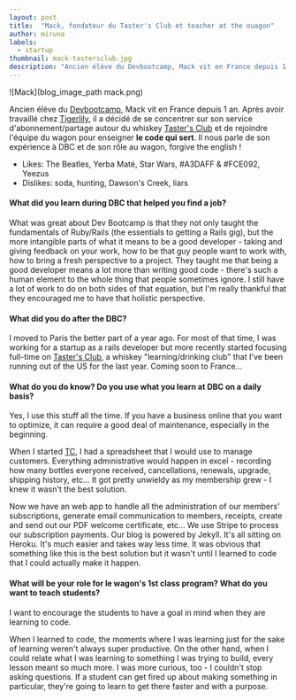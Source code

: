 ```yaml
---
layout: post
title:  "Mack, fondateur du Taster's Club et teacher at the ouagon"
author: miruna
labels:
  - startup
thumbnail: mack-tastersclub.jpg
description: "Ancien élève du Devbootcamp, Mack vit en France depuis 1 an. Après avoir travaillé chez Tigerlily, il a décidé de se concentrer sur son service d'abonnement/partage autour du whiskey Taster's Club et de rejoindre l'équipe du wagon pour enseigner le code qui sert. Il nous parle de son expérience à DBC et de son rôle au wagon, forgive the english !"
---
```


![Mack](blog_image_path mack.png)

Ancien élève du [Devbootcamp](http://www.devbootcamp.com/), Mack vit en France depuis 1 an. Après avoir travaillé chez  [Tigerlily](http://www.tigerlilyapps.com/fr/), il a décidé de se concentrer sur son service d'abonnement/partage autour du whiskey [Taster's Club](http://www.tastersclub.com/) et de rejoindre l'équipe du wagon pour enseigner **le code qui sert**. Il nous parle de son expérience à DBC et de son rôle au wagon, forgive the english !

- Likes: The Beatles, Yerba Maté, Star Wars, #A3DAFF & #FCE092, Yeezus
- Dislikes: soda, hunting, Dawson's Creek, liars</p>

#### What did you learn during DBC that helped you find a job?

What was great about Dev Bootcamp is that they not only taught the fundamentals of Ruby/Rails (the essentials to getting a Rails gig), but the more intangible parts of what it means to be a good developer - taking and giving feedback on your work, how to be that guy people want to work with, how to bring a fresh perspective to a project. They taught me that being a good developer means a lot more than writing good code - there's such a human element to the whole thing that people sometimes ignore. I still have a lot of work to do on both sides of that equation, but I'm really thankful that they encouraged me to have that holistic perspective.


#### What did you do after the DBC?

I moved to Paris the better part of a year ago. For most of that time, I was working for a startup as a rails developer but more recently started focusing full-time on [Taster's Club](http://www.tastersclub.com), a whiskey "learning/drinking club" that I've been running out of the US for the last year. Coming soon to France...

#### What do you do know? Do you use what you learn at DBC on a daily basis?

Yes, I use this stuff all the time. If you have a business online that you want to optimize, it can require a good deal of maintenance, especially in the beginning.

When I started [TC](http://www.tastersclub.com/), I had a spreadsheet that I would use to manage customers. Everything administrative would happen in excel - recording how many bottles everyone received, cancellations, renewals, upgrade, shipping history, etc… It got pretty unwieldy as my membership grew - I knew it wasn't the best solution.

Now we have an web app to handle all the administration of our members' subscriptions, generate email communication to members, receipts, create and send out our PDF welcome certificate, etc… We use Stripe to process our subscription payments. Our blog is powered by Jekyll. It's all sitting on Heroku. It's much easier and takes way less time. It was obvious that something like this is the best solution but it wasn't until I learned to code that I could actually make it happen.

#### What will be your role for le wagon's 1st class program? What do you want to teach students?

I want to encourage the students to have a goal in mind when they are learning to code.

When I learned to code, the moments where I was learning just for the sake of learning weren't always super productive. On the other hand, when I could relate what I was learning to something I was trying to build, every lesson meant so much more. I was more curious, too - I couldn't stop asking questions. If a student can get fired up about making something in particular, they're going to learn to get there faster and with a purpose.
